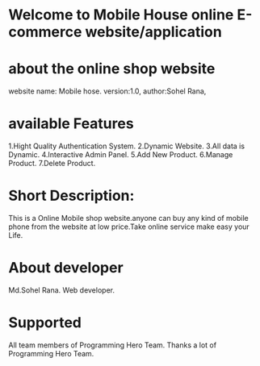 # Welcome to Mobile House online E-commerce website/application

# about the online shop website
website name: Mobile hose.
version:1.0,
author:Sohel Rana,

# available Features
1.Hight Quality Authentication System.
2.Dynamic Website.
3.All data is Dynamic.
4.Interactive Admin Panel.
5.Add New Product.
6.Manage Product.
7.Delete Product.

# Short Description:
This is a Online Mobile shop website.anyone can buy any kind of mobile phone from the website at low price.Take online service make easy your Life.

# About developer
Md.Sohel Rana.
Web developer.

# Supported
All team members of Programming Hero Team.
Thanks a lot of Programming Hero Team.